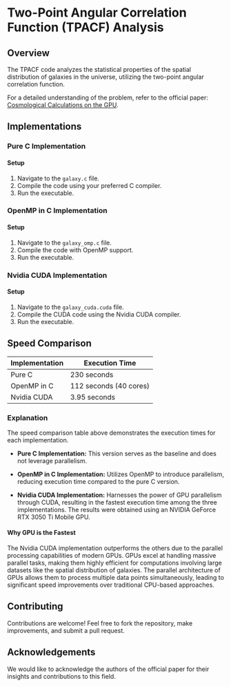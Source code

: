 # Two-Point Angular Correlation Function (TPACF) Analysis

## Overview
The TPACF code analyzes the statistical properties of the spatial distribution of galaxies in the universe, utilizing the two-point angular correlation function.

For a detailed understanding of the problem, refer to the official paper: [Cosmological Calculations on the GPU](https://www.sciencedirect.com/science/article/abs/pii/S2213133712000030).

## Implementations

### Pure C Implementation

#### Setup
1. Navigate to the `galaxy.c` file.
2. Compile the code using your preferred C compiler.
3. Run the executable.

### OpenMP in C Implementation

#### Setup
1. Navigate to the `galaxy_omp.c` file.
2. Compile the code with OpenMP support.
3. Run the executable.

### Nvidia CUDA Implementation

#### Setup
1. Navigate to the `galaxy_cuda.cuda` file.
2. Compile the CUDA code using the Nvidia CUDA compiler.
3. Run the executable.

## Speed Comparison

| Implementation             | Execution Time |
|-----------------------------|----------------|
| Pure C                      | 230 seconds      |
| OpenMP in C                 | 112 seconds (40 cores)      |
| Nvidia CUDA                 | 3.95 seconds      |

### Explanation

The speed comparison table above demonstrates the execution times for each implementation.

- **Pure C Implementation:** This version serves as the baseline and does not leverage parallelism.

- **OpenMP in C Implementation:** Utilizes OpenMP to introduce parallelism, reducing execution time compared to the pure C version.

- **Nvidia CUDA Implementation:** Harnesses the power of GPU parallelism through CUDA, resulting in the fastest execution time among the three implementations. The results were obtained using an NVIDIA GeForce RTX 3050 Ti Mobile GPU.

#### Why GPU is the Fastest

The Nvidia CUDA implementation outperforms the others due to the parallel processing capabilities of modern GPUs. GPUs excel at handling massive parallel tasks, making them highly efficient for computations involving large datasets like the spatial distribution of galaxies. The parallel architecture of GPUs allows them to process multiple data points simultaneously, leading to significant speed improvements over traditional CPU-based approaches.

## Contributing
Contributions are welcome! Feel free to fork the repository, make improvements, and submit a pull request.

## Acknowledgements
We would like to acknowledge the authors of the official paper for their insights and contributions to this field.
